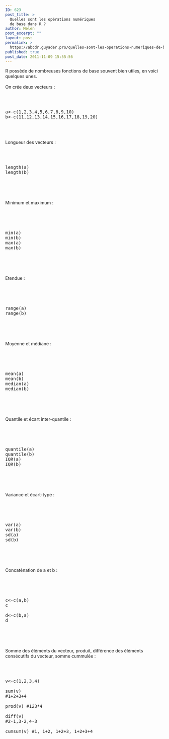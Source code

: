 ```yaml
---
ID: 623
post_title: >
  Quelles sont les opérations numériques
  de base dans R ?
author: Melen
post_excerpt: ""
layout: post
permalink: >
  https://abcdr.guyader.pro/quelles-sont-les-operations-numeriques-de-base-dans-r/
published: true
post_date: 2011-11-09 15:55:56
---
```

R possède de nombreuses fonctions de base souvent bien utiles, en voici quelques unes.<br /><br />On crée deux vecteurs : <br /><br /> <pre lang='rsplus'><br /><br />a&lt;-c(1,2,3,4,5,6,7,8,9,10)<br />b&lt;-c(11,12,13,14,15,16,17,18,19,20)<br /><br /></pre> <br /><br />Longueur des vecteurs : <br /><br />  <pre lang='rsplus'><br /> <br />length(a)<br />length(b)<br /> <br /> </pre> <br /> <br />Minimum et maximum : <br /><br />  <pre lang='rsplus'><br /> <br />min(a)<br />min(b)<br />max(a)<br />max(b)<br /> <br /> </pre> <br /> <br />Etendue : <br /><br />  <pre lang='rsplus'><br /> <br />range(a)<br />range(b)<br /> <br /> </pre>  <br /><br />Moyenne et médiane : <br /><br />  <pre lang='rsplus'><br /> <br />mean(a)<br />mean(b)<br />median(a)<br />median(b)<br /> <br /> </pre>  <br /><br />Quantile et écart inter-quantile : <br /><br />  <pre lang='rsplus'><br /> <br />quantile(a)<br />quantile(b)<br />IQR(a)<br />IQR(b)<br /> <br /> </pre>  <br /><br />Variance et écart-type : <br /><br />  <pre lang='rsplus'><br /> <br />var(a)<br />var(b)<br />sd(a)<br />sd(b)<br /> <br /> </pre>  <br /> <br />Concaténation de a et b : <br /><br />  <pre lang='rsplus'><br /> <br />c&lt;-c(a,b)<br />c<br /><br />d&lt;-c(b,a)<br />d<br /> <br /> </pre>  <br /><br />Somme des éléments du vecteur, produit, différence des éléments consécutifs du vecteur, somme cummulée : <br /><br />  <pre lang='rsplus'><br /> <br />v&lt;-c(1,2,3,4)<br /><br />sum(v) #1+2+3+4<br /><br />prod(v) #1*2*3*4<br /><br />diff(v) #2-1,3-2,4-3<br /><br />cumsum(v) #1, 1+2, 1+2+3, 1+2+3+4<br /><br /> <br /> </pre>  <br />